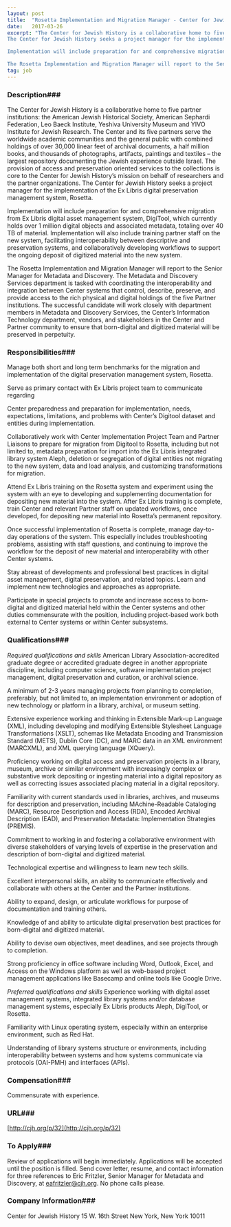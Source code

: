 ```yaml
---
layout: post
title:  "Rosetta Implementation and Migration Manager - Center for Jewish History"
date:   2017-03-26
excerpt: "The Center for Jewish History is a collaborative home to five partner institutions: the American Jewish Historical Society, American Sephardi Federation, Leo Baeck Institute, Yeshiva University Museum and YIVO Institute for Jewish Research. The Center and its five partners serve the worldwide academic communities and the general public with combined holdings of over 30,000 linear feet of archival documents, a half million books, and thousands of photographs, artifacts, paintings and textiles – the largest repository documenting the Jewish experience outside Israel.  The provision of access and preservation oriented services to the collections is core to the Center for Jewish History’s mission on behalf of researchers and the partner organizations.
The Center for Jewish History seeks a project manager for the implementation of the Ex Libris digital preservation management system, Rosetta.

Implementation will include preparation for and comprehensive migration from Ex Libris digital asset management system, DigiTool, which currently holds over 1 million digital objects and associated metadata, totaling over 40 TB of material. Implementation will also include training partner staff on the new system, facilitating interoperability between descriptive and preservation systems, and collaboratively developing workflows to support the ongoing deposit of digitized material into the new system.

The Rosetta Implementation and Migration Manager will report to the Senior Manager for Metadata and Discovery. The Metadata and Discovery Services department is tasked with coordinating the interoperability and integration between Center systems that control, describe, preserve, and provide access to the rich physical and digital holdings of the five Partner institutions. The successful candidate will work closely with department members in Metadata and Discovery Services, the Center’s Information Technology department, vendors, and stakeholders in the Center and Partner community to ensure that born-digital and digitized material will be preserved in perpetuity."
tag: job
---
```


### Description###

The Center for Jewish History is a collaborative home to five partner institutions: the American Jewish Historical Society, American Sephardi Federation, Leo Baeck Institute, Yeshiva University Museum and YIVO Institute for Jewish Research. The Center and its five partners serve the worldwide academic communities and the general public with combined holdings of over 30,000 linear feet of archival documents, a half million books, and thousands of photographs, artifacts, paintings and textiles – the largest repository documenting the Jewish experience outside Israel.  The provision of access and preservation oriented services to the collections is core to the Center for Jewish History’s mission on behalf of researchers and the partner organizations.
The Center for Jewish History seeks a project manager for the implementation of the Ex Libris digital preservation management system, Rosetta.

Implementation will include preparation for and comprehensive migration from Ex Libris digital asset management system, DigiTool, which currently holds over 1 million digital objects and associated metadata, totaling over 40 TB of material. Implementation will also include training partner staff on the new system, facilitating interoperability between descriptive and preservation systems, and collaboratively developing workflows to support the ongoing deposit of digitized material into the new system.

The Rosetta Implementation and Migration Manager will report to the Senior Manager for Metadata and Discovery. The Metadata and Discovery Services department is tasked with coordinating the interoperability and integration between Center systems that control, describe, preserve, and provide access to the rich physical and digital holdings of the five Partner institutions. The successful candidate will work closely with department members in Metadata and Discovery Services, the Center’s Information Technology department, vendors, and stakeholders in the Center and Partner community to ensure that born-digital and digitized material will be preserved in perpetuity.


### Responsibilities###

Manage both short and long term benchmarks for the migration and implementation of the digital preservation management system, Rosetta.

Serve as primary contact with Ex Libris project team to communicate regarding 

Center preparedness and preparation for implementation, needs, expectations, limitations, and problems with Center’s Digitool dataset and entities during implementation.

Collaboratively work with Center Implementation Project Team and Partner 
Liaisons to prepare for migration from Digitool to Rosetta, including but not limited to, metadata preparation for import into the Ex Libris integrated library system Aleph, deletion or segregation of digital entities not migrating to the new system, data and load analysis, and customizing transformations for migration.

Attend Ex Libris training on the Rosetta system and experiment using the system with an eye to developing and supplementing documentation for depositing new material into the system. After Ex Libris training is complete, train Center and relevant Partner staff on updated workflows, once developed, for depositing new material into Rosetta’s permanent repository.

Once successful implementation of Rosetta is complete, manage day-to-day operations of the system. This especially includes troubleshooting problems, assisting with staff questions, and continuing to improve the workflow for the deposit of new material and interoperability with other Center systems.

Stay abreast of developments and professional best practices in digital asset management, digital preservation, and related topics. Learn and implement new technologies and approaches as appropriate.

Participate in special projects to promote and increase access to born-digital and digitized material held within the Center systems and other duties commensurate with the position, including project-based work both external to Center systems or within Center subsystems.


### Qualifications###

*Required qualifications and skills*
American Library Association-accredited graduate degree or accredited graduate degree in another appropriate discipline, including computer science, software implementation project management, digital preservation and curation, or archival science. 

A minimum of 2-3 years managing projects from planning to completion, preferably, but not limited to, an implementation environment or adoption of new technology or platform in a library, archival, or museum setting.

Extensive experience working and thinking in Extensible Mark-up Language (XML), including developing and modifying Extensible Stylesheet Language Transformations (XSLT), schemas like Metadata Encoding and Transmission Standard (METS), Dublin Core (DC), and MARC data in an XML environment (MARCXML), and XML querying language (XQuery).

Proficiency working on digital access and preservation projects in a library, museum, archive or similar environment with increasingly complex or substantive work depositing or ingesting material into a digital repository as well as correcting issues associated placing material in a digital repository. 

Familiarity with current standards used in libraries, archives, and museums for description and preservation, including MAchine-Readable Cataloging (MARC), Resource Description and Access (RDA), Encoded Archival Description (EAD), and Preservation Metadata: Implementation Strategies (PREMIS).

Commitment to working in and fostering a collaborative environment with diverse stakeholders of varying levels of expertise in the preservation and description of born-digital and digitized material.

Technological expertise and willingness to learn new tech skills.

Excellent interpersonal skills, an ability to communicate effectively and collaborate with others at the Center and the Partner institutions.

Ability to expand, design, or articulate workflows for purpose of documentation and training others.

Knowledge of and ability to articulate digital preservation best practices for born-digital and digitized material.

Ability to devise own objectives, meet deadlines, and see projects through to completion.

Strong proficiency in office software including Word, Outlook, Excel, and Access on the Windows platform as well as web-based project management applications like Basecamp and online tools like Google Drive.

*Preferred qualifications and skills*
Experience working with digital asset management systems, integrated library systems and/or database management systems, especially Ex Libris products Aleph, DigiTool, or Rosetta.

Familiarity with Linux operating system, especially within an enterprise environment, such as Red Hat. 

Understanding of library systems structure or environments, including interoperability between systems and how systems communicate via protocols (OAI-PMH) and interfaces (APIs). 


### Compensation###

Commensurate with experience.




### URL###

[http://cjh.org/p/32](http://cjh.org/p/32)

### To Apply###

Review of applications will begin immediately.  Applications will be accepted until the position is filled.  Send cover letter, resume, and contact information for three references to Eric Fritzler, Senior Manager for Metadata and Discovery, at eafritzler@cjh.org.  No phone calls please.


### Company Information###

Center for Jewish History
15 W. 16th Street
New York, New York  10011



